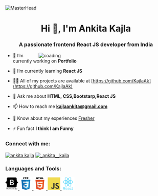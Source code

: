 ![MasterHead](https://github.com/KajlaAk/kajlaAk/blob/main/Capture.PNG)
<h1 align="center">Hi 👋, I'm Ankita Kajla</h1>
<h3 align="center">A passionate frontend React JS developer from India</h3>
<img align="right" alt="coading" width="400" src="https://img.freepik.com/free-vector/laptop-with-program-code-isometric-icon-software-development-programming-applications-dark-neon_39422-971.jpg?w=740&t=st=1691170441~exp=1691171041~hmac=9942b74fbca76ef971cca89b944359e6b38e3e94d7ea37460673edb039cf9c99"/>

- 🔭 I’m currently working on **Portfolio**

- 🌱 I’m currently learning **React JS**

- 👨‍💻 All of my projects are available at [https://github.com/KajlaAk](https://github.com/KajlaAk)

- 💬 Ask me about **HTML, CSS,Bootstarp,React JS**

- 📫 How to reach me **kajlaankita@gmail.com**

- 📄 Know about my experiences [Fresher](Fresher)

- ⚡ Fun fact **I think I am Funny**

<h3 align="left">Connect with me:</h3>
<p align="left">
<a href="https://linkedin.com/in/ankita kajla" target="blank"><img align="center" src="https://raw.githubusercontent.com/rahuldkjain/github-profile-readme-generator/master/src/images/icons/Social/linked-in-alt.svg" alt="ankita kajla" height="30" width="40" /></a>
<a href="https://instagram.com/_ankita__kajla" target="blank"><img align="center" src="https://raw.githubusercontent.com/rahuldkjain/github-profile-readme-generator/master/src/images/icons/Social/instagram.svg" alt="_ankita__kajla" height="30" width="40" /></a>
</p>

<h3 align="left">Languages and Tools:</h3>
<p align="left"> <a href="https://getbootstrap.com" target="_blank" rel="noreferrer"> <img src="https://raw.githubusercontent.com/devicons/devicon/master/icons/bootstrap/bootstrap-plain-wordmark.svg" alt="bootstrap" width="40" height="40"/> </a> <a href="https://www.w3schools.com/css/" target="_blank" rel="noreferrer"> <img src="https://raw.githubusercontent.com/devicons/devicon/master/icons/css3/css3-original-wordmark.svg" alt="css3" width="40" height="40"/> </a> <a href="https://www.w3.org/html/" target="_blank" rel="noreferrer"> <img src="https://raw.githubusercontent.com/devicons/devicon/master/icons/html5/html5-original-wordmark.svg" alt="html5" width="40" height="40"/> </a> <a href="https://developer.mozilla.org/en-US/docs/Web/JavaScript" target="_blank" rel="noreferrer"> <img src="https://raw.githubusercontent.com/devicons/devicon/master/icons/javascript/javascript-original.svg" alt="javascript" width="40" height="40"/> </a> <a href="https://reactjs.org/" target="_blank" rel="noreferrer"> <img src="https://raw.githubusercontent.com/devicons/devicon/master/icons/react/react-original-wordmark.svg" alt="react" width="40" height="40"/> </a> </p>
